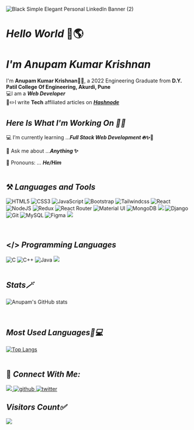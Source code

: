 ![Black Simple Elegant Personal LinkedIn Banner (2)](https://github.com/anupam-kumar-krishnan/anupam-kumar-krishnan/assets/69143883/d213e0ce-7209-41ab-9243-14f8d43896e2)

# _Hello World_ 👋🌎<br>
# _I'm Anupam Kumar Krishnan_ 
I'm <b>Anupam Kumar Krishnan👨‍💻</b>, a 2022 Engineering Graduate from <b>D.Y. Patil College Of Engineering, Akurdi, Pune</b><br>
💻I am a <b>_Web Developer_</b><br>
📝✏️I write <b>Tech</b> affiliated articles on <b>_[Hashnode](https://anupamkumarkrishnan.hashnode.dev/)_</b><br>


## _Here Is What I'm Working On  👨‍💻_

  💻 I’m currently learning  ...<strong>_Full Stack Web Development_ 🔥✨🚀</strong>

  🤔 Ask me about  ...<strong>_Anything_ ✨</strong>
  
  👦 Pronouns:  ... <strong>_He/Him_</strong> 
 <br><br>
  
  ## ⚒ _Languages and Tools_
   <img alt="HTML5" src="https://img.shields.io/badge/html5-orange.svg?style=for-the-badge&logo=html5&logoColor=white"/>  <img alt="CSS3" src="https://img.shields.io/badge/css3-blue.svg?style=for-the-badge&logo=css3&logoColor=white"/>  <img alt="JavaScript" src="https://img.shields.io/badge/JavaScript-F7DF1E?style=for-the-badge&logo=JavaScript&logoColor=white"/> <img alt="Bootstrap" src="https://img.shields.io/badge/Bootstrap-563D7C?style=for-the-badge&logo=bootstrap&logoColor=white"/> <img alt="Tailwindcss" src="https://img.shields.io/badge/Tailwind_CSS-38B2AC?style=for-the-badge&logo=tailwind-css&logoColor=white"/> <img alt="React" src="https://img.shields.io/badge/React-20232A?style=for-the-badge&logo=react&logoColor=61DAFB"/>  ![NodeJS](https://img.shields.io/badge/Node.js-43853D?style=for-the-badge&logo=node.js&logoColor=white)  <img alt="Redux" src="https://img.shields.io/badge/Redux-593D88?style=for-the-badge&logo=redux&logoColor=white"/> <img alt="React Router" src="https://img.shields.io/badge/React_Router-CA4245?style=for-the-badge&logo=react-router&logoColor=white" /> <img alt="Material UI" src="https://img.shields.io/badge/Material--UI-0081CB?style=for-the-badge&logo=material-ui&logoColor=white"/> <img alt="MongoDB" src="https://img.shields.io/badge/MongoDB-4EA94B?style=for-the-badge&logo=mongodb&logoColor=white"/> <img src="https://img.shields.io/badge/Express.js-404D59?style=for-the-badge" />  <img alt="Django" src="https://img.shields.io/badge/Django-092E20?style=for-the-badge&logo=django&logoColor=white"/> <img alt="Git" src="https://img.shields.io/badge/GIT-E44C30?style=for-the-badge&logo=git&logoColor=white"/>  <img alt="MySQL" src="https://img.shields.io/badge/MySQL-00000F?style=for-the-badge&logo=mysql&logoColor=white"/> <img alt="Figma" src="https://img.shields.io/badge/Figma-F24E1E?style=for-the-badge&logo=figma&logoColor=white"/> <img src="https://img.shields.io/badge/Visual_Studio_Code-0078D4?style=for-the-badge&logo=visual%20studio%20code&logoColor=white" />
  
<br>
  
 ## </> _Programming Languages_

 <img alt="C" src="https://img.shields.io/badge/C-00599C?style=for-the-badge&logo=c&logoColor=white"/> <img alt="C++" src="https://img.shields.io/badge/C%2B%2B-00599C?style=for-the-badge&logo=c%2B%2B&logoColor=white"/> <img alt="Java" src="https://img.shields.io/badge/Java-ED8B00?style=for-the-badge&logo=openjdk&logoColor=white"/> <img src="https://img.shields.io/badge/Python-3776AB?style=for-the-badge&logo=python&logoColor=white" />
 <br><br>
 
 ## _Stats🪄_
![Anupam's GitHub stats](https://github-readme-stats.vercel.app/api?username=anupam-kumar-krishnan&show_icons=true&theme=gotham)


 <br>
 
 ## _Most Used Languages🚀💻_

[![Top Langs](https://github-readme-stats.vercel.app/api/top-langs/?username=anupam-kumar-krishnan&layout=compact&theme=gotham)](https://github.com/anupam-kumar-krishnan)<br>
 <br>
<!--
## Recent Projects
<a href="https://github.com/anupam-kumar-krishnan/Hire-Youtubers">
<img src="https://github-readme-stats.vercel.app/api/pin/?username=anupam-kumar-krishnan&repo=Hire-Youtubers&show_icons=true&theme=gotham "></a>
<a href="https://github.com/anupam-kumar-krishnan/News-Aggregator-Khabrilal"><img src="https://github-readme-stats.vercel.app/api/pin/?username=anupam-kumar-krishnan&repo=News-Aggregator-Khabrilal&show_icons=true&theme=gotham"></a> -->

 
## 🤝 _Connect With Me:_  

 <a href= "https://www.linkedin.com/in/anupamkumarkrishnan/" target="_blank"> 
<img src="https://img.shields.io/badge/LinkedIn-0077B5?style=for-the-badge&logo=linkedin&logoColor=white" />
</a>
<a href="https://github.com/anupam-kumar-krishnan" target="_blank">
<img src="https://img.shields.io/badge/GitHub-100000?style=for-the-badge&logo=github&logoColor=white" alt=github />
</a>
<a href="https://twitter.com/krishnan_anupan" target="_blank">
<img src="https://img.shields.io/badge/Twitter-1DA1F2?style=for-the-badge&logo=twitter&logoColor=white" alt="twitter" />
</a>

 ## _Visitors Count✅_<br>
  <img src="https://profile-counter.glitch.me/anupam-kumar-krishnan/count.svg" />




